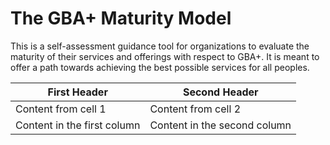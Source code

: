 # The GBA+ Maturity Model

This is a self-assessment guidance tool for organizations to evaluate the maturity of their services and offerings with respect to GBA+. It is meant to offer a path towards achieving the best possible services for all peoples.

First Header | Second Header
------------ | -------------
Content from cell 1 | Content from cell 2
Content in the first column | Content in the second column